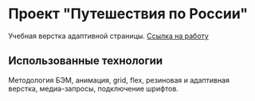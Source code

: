 # Проект "Путешествия по России"
Учебная верстка адаптивной страницы.
[Ссылка на работу](https://nutsakkol.github.io/russian-travel/)

## Использованные технологии
Методология БЭМ, анимация, grid, flex, резиновая и адаптивная верстка, медиа-запросы, подключение шрифтов.
